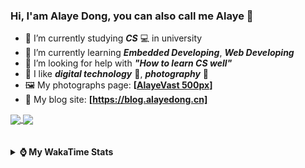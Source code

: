 ### Hi, **I'am Alaye Dong**, you can also call me **Alaye** 👋

- 📖 I’m currently studying ***CS*** 💻 in university
- 🌱 I’m currently learning ***Embedded Developing***, ***Web Developing***
- 🤔 I’m looking for help with ***"How to learn CS well"***
- 🤩 I like ***digital technology*** 📱, ***photography*** 📸
- 🖼️ My photographs page: **[[AlayeVast 500px](https://500px.com.cn/AlayeVast)]**
- 📰 My blog site: **[https://blog.alayedong.cn]**

<!--
[![Alaye's GitHub stats](https://github-readme-stats.vercel.app/api?username=Alaye-Dong&custom_title=Alaye%20Dong`s%20GitHub%20stats&show_icons=true&rank_icon=percentile&theme=transparent&include_all_commits=true&count_private=true)](https://github.com/anuraghazra/github-readme-stats) 
[![Top Langs](https://github-readme-stats.vercel.app/api/top-langs/?username=Alaye-Dong\&layout=compact&theme=transparent)](https://github.com/anuraghazra/github-readme-stats)
-->
<a href="https://github.com/anuraghazra/github-readme-stats">
  <img height=200 align="center" src="https://github-readme-stats.vercel.app/api?username=Alaye-Dong&custom_title=Alaye%20Dong`s%20GitHub%20stats&show_icons=true&rank_icon=percentile&theme=transparent&include_all_commits=true&count_private=true" />
</a>
<a href="https://github.com/anuraghazra/convoychat">
  <img height=200 align="center" src="https://github-readme-stats.vercel.app/api/top-langs/?username=Alaye-Dong&layout=compact&theme=transparent&include_all_commits=true&count_private=true&langs_count=8&card_width=300" />
</a>

<br />
<br />

<div style="display:none"> 
  <img src="https://visitor-badge.laobi.icu/badge?page_id=Alaye-Dong.Alaye-Dong"/>
</div>
<br />

<details>	
  <summary><b> ⌚ My WakaTime Stats </b></summary>

<br />

<!--START_SECTION:waka-->
![Code Time](http://img.shields.io/badge/Code%20Time-400%20hrs%2042%20mins-blue)

![Profile Views](http://img.shields.io/badge/Profile%20Views-0-blue)

![Lines of code](https://img.shields.io/badge/From%20Hello%20World%20I%27ve%20Written-848.1%20thousand%20lines%20of%20code-blue)

**🐱 My GitHub Data** 

> 📦 85.5 kB Used in GitHub's Storage 
 > 
> 🚫 Not Opted to Hire
 > 
> 📜 21 Public Repositories 
 > 
> 🔑 5 Private Repositories 
 > 
**I'm a Night 🦉** 

```text
🌞 Morning                83 commits          ██░░░░░░░░░░░░░░░░░░░░░░░   06.20 % 
🌆 Daytime                428 commits         ████████░░░░░░░░░░░░░░░░░   31.99 % 
🌃 Evening                556 commits         ██████████░░░░░░░░░░░░░░░   41.55 % 
🌙 Night                  271 commits         █████░░░░░░░░░░░░░░░░░░░░   20.25 % 
```
📅 **I'm Most Productive on Sunday** 

```text
Monday                   224 commits         ████░░░░░░░░░░░░░░░░░░░░░   16.74 % 
Tuesday                  158 commits         ███░░░░░░░░░░░░░░░░░░░░░░   11.81 % 
Wednesday                161 commits         ███░░░░░░░░░░░░░░░░░░░░░░   12.03 % 
Thursday                 229 commits         ████░░░░░░░░░░░░░░░░░░░░░   17.12 % 
Friday                   178 commits         ███░░░░░░░░░░░░░░░░░░░░░░   13.30 % 
Saturday                 158 commits         ███░░░░░░░░░░░░░░░░░░░░░░   11.81 % 
Sunday                   230 commits         ████░░░░░░░░░░░░░░░░░░░░░   17.19 % 
```


📊 **This Week I Spent My Time On** 

```text
💬 Programming Languages: 
Python                   2 hrs 3 mins        ██████████░░░░░░░░░░░░░░░   41.01 % 
Java                     1 hr 59 mins        ██████████░░░░░░░░░░░░░░░   39.69 % 
Dart                     19 mins             ██░░░░░░░░░░░░░░░░░░░░░░░   06.55 % 
XML                      13 mins             █░░░░░░░░░░░░░░░░░░░░░░░░   04.63 % 
Java Properties          13 mins             █░░░░░░░░░░░░░░░░░░░░░░░░   04.36 % 

🔥 Editors: 
IntelliJ IDEA            2 hrs 31 mins       █████████████░░░░░░░░░░░░   50.25 % 
PyCharm                  2 hrs 4 mins        ██████████░░░░░░░░░░░░░░░   41.14 % 
VS Code                  25 mins             ██░░░░░░░░░░░░░░░░░░░░░░░   08.60 % 

🐱‍💻 Projects: 
big-event                1 hr 30 mins        ███████░░░░░░░░░░░░░░░░░░   29.86 % 
Class0219                1 hr 28 mins        ███████░░░░░░░░░░░░░░░░░░   29.45 % 
spring-bean-0302         38 mins             ███░░░░░░░░░░░░░░░░░░░░░░   12.84 % 
Class0303                35 mins             ███░░░░░░░░░░░░░░░░░░░░░░   11.65 % 
flutter_application_1    24 mins             ██░░░░░░░░░░░░░░░░░░░░░░░   07.97 % 
```

**I Mostly Code in C** 

```text
TypeScript               6 repos             █████░░░░░░░░░░░░░░░░░░░░   20.69 % 
JavaScript               3 repos             ███░░░░░░░░░░░░░░░░░░░░░░   10.34 % 
C++                      3 repos             ███░░░░░░░░░░░░░░░░░░░░░░   10.34 % 
Java                     2 repos             ██░░░░░░░░░░░░░░░░░░░░░░░   06.90 % 
CSS                      1 repo              █░░░░░░░░░░░░░░░░░░░░░░░░   03.45 % 
```



**Timeline**

![Lines of Code chart](https://raw.githubusercontent.com/Alaye-Dong/Alaye-Dong/main/assets/bar_graph.png)


 Last Updated on 05/03/2025 18:48:14 UTC
<!--END_SECTION:waka-->

</details>
